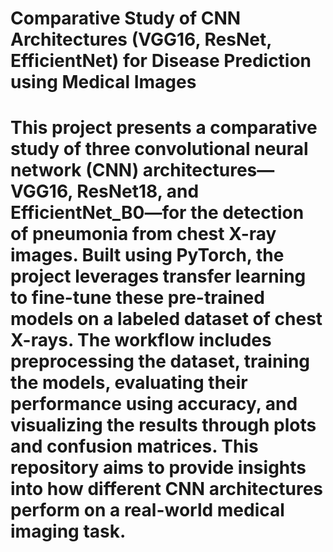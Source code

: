 <h1>Comparative Study of CNN Architectures (VGG16, ResNet, EfficientNet) for Disease Prediction using Medical Images<h1>

This project presents a comparative study of three convolutional neural network (CNN) architectures—VGG16, ResNet18, and EfficientNet_B0—for the detection of pneumonia from chest X-ray images. Built using PyTorch, the project leverages transfer learning to fine-tune these pre-trained models on a labeled dataset of chest X-rays. The workflow includes preprocessing the dataset, training the models, evaluating their performance using accuracy, and visualizing the results through plots and confusion matrices. This repository aims to provide insights into how different CNN architectures perform on a real-world medical imaging task.
